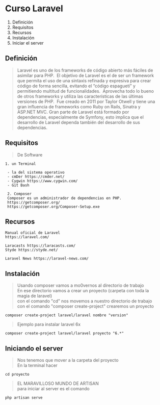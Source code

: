 # Curso Laravel

  1. Definición 
  2. Requisitos
  3. Recursos
  4. Instalación
  5. Iniciar el server 

## Definición  
>Laravel es uno de los frameworks de código abierto más fáciles de asimilar para PHP.  El objetivo de Laravel es el de ser un framework que permita el uso de una sintaxis refinada y expresiva para crear código de forma sencilla, evitando el “código espagueti” y permitiendo multitud de funcionalidades.  Aprovecha todo lo bueno de otros frameworks y utiliza las características de las últimas versiones de PHP.  Fue creado en 2011 por Taylor Otwell y tiene una gran influencia de frameworks como Ruby on Rails, Sinatra y ASP.NET MVC.
Gran parte de Laravel está formado por dependencias, especialmente de Symfony, esto implica que el desarrollo de Laravel dependa también del desarrollo de sus dependencias.

## Requisitos

>De Software

    1. un Terminal

     - la del sistema operativo  
     - cmDer https://cmder.net/
     - Cygwin https://www.cygwin.com/
     - Git Bash
     
     2. Composer
     Composer es un administrador de dependencias en PHP.
     https://getcomposer.org/
     https://getcomposer.org/Composer-Setup.exe
     
## Recursos

    Manual oficial de Laravel
    https://laravel.com/
    
    Laracasts https://laracasts.com/
    Styde https://styde.net/ 
    
    Laravel News https://laravel-news.com/
    
## Instalación

> Usando composer vamos a mo0vernos al directorio de trabajo  
> En ese directorio vamos a crear un proyecto (carpeta con toda la magia de laravel)   
> con el comando "cd" nos movemos a nuestro directorio de trabajo  
> con el comando "composer create-project" crearemos un proyecto


    composer create-project laravel/laravel nombre "version"
    
> Ejemplo para instalar laravel 6x

    composer create-project laravel/laravel proyecto "6.*"
    
## Iniciando el server
> Nos tenemos que mover a la carpeta del proyecto  
> En la terminal hacer 

    cd proyecto
    
> EL MARAVILLOSO MUNDO DE ARTISAN  
> para iniciar al server es el comando

    php artisan serve 